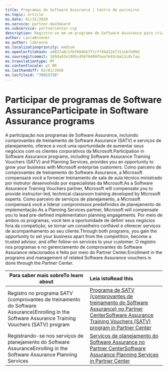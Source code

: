 ```yaml
---
title: Programas do Software Assurance | Centro de parceiros
ms.topic: article
ms.date: 01/31/2020
ms.service: partner-dashboard
ms.subservice: partnercenter-csp
description: Registre-se em um programa de Software Assurance para criar negócios e seja recompensado por fornecer treinamento e planejamento para clientes corporativos.
author: LauraBrenner
ms.author: labrenne
ms.localizationpriority: medium
ms.openlocfilehash: a4827a8c1fbfb04bb7fccff4bd22e7311eb7e08d
ms.sourcegitcommit: 3d9da42e1995c456f6409fbaa7e93cba11c0cfaa
ms.translationtype: MT
ms.contentlocale: pt-BR
ms.lasthandoff: 02/01/2020
ms.locfileid: "76915730"
---
```

# <a name="participate-in-software-assurance-programs"></a><span data-ttu-id="be67b-103">Participar de programas de Software Assurance</span><span class="sxs-lookup"><span data-stu-id="be67b-103">Participate in Software Assurance programs</span></span>

<span data-ttu-id="be67b-104">A participação nos programas de Software Assurance, incluindo comprovantes de treinamento de Software Assurance (SATV) e serviços de planejamento, oferece a você uma oportunidade de aumentar seus negócios com os clientes corporativos da Microsoft.</span><span class="sxs-lookup"><span data-stu-id="be67b-104">Participation in Software Assurance programs, including Software Assurance Training Vouchers (SATV) and Planning Services, provides you an opportunity to grow your business with Microsoft enterprise customers.</span></span> <span data-ttu-id="be67b-105">Como parceiro de comprovantes de treinamento do Software Assurance, a Microsoft compensará você a fornecer treinamento de sala de aula técnico ministrado por instrutor desenvolvido por especialistas da Microsoft.</span><span class="sxs-lookup"><span data-stu-id="be67b-105">As a Software Assurance Training Vouchers partner, Microsoft will compensate you to provide instructor-led, technical classroom training developed by Microsoft experts.</span></span> <span data-ttu-id="be67b-106">Como parceiro de serviços de planejamento, a Microsoft compensará você a liderar compromissos predefinidos de planejamento de implementação.</span><span class="sxs-lookup"><span data-stu-id="be67b-106">As a Planning Services partner, Microsoft will compensate you to lead pre-defined implementation planning engagements.</span></span> <span data-ttu-id="be67b-107">Por meio de ambos os programas, você tem a oportunidade de definir seus negócios fora da competição, se tornar um conselheiro confiável e oferecer serviços de acompanhamento ao seu cliente.</span><span class="sxs-lookup"><span data-stu-id="be67b-107">Through both programs, you gain the opportunity to set your business apart from the competition, become a trusted advisor, and offer follow-on services to your customer.</span></span> <span data-ttu-id="be67b-108">O registro nos programas e no gerenciamento de comprovantes do Software Assurance relacionados é feito por meio do Partner Center.</span><span class="sxs-lookup"><span data-stu-id="be67b-108">Enrollment in the programs and management of related Software Assurance vouchers is done through the Partner Center.</span></span>

|<span data-ttu-id="be67b-109">**Para saber mais sobre**</span><span class="sxs-lookup"><span data-stu-id="be67b-109">**To learn about**</span></span>   |<span data-ttu-id="be67b-110">**Leia isto**</span><span class="sxs-lookup"><span data-stu-id="be67b-110">**Read this**</span></span>   |
|--------------------------|:------------------|
|<span data-ttu-id="be67b-111">Registro no programa SATV (comprovantes de treinamento do Software Assurance)</span><span class="sxs-lookup"><span data-stu-id="be67b-111">Enrolling in the Software Assurance Training Vouchers (SATV) program</span></span>|[<span data-ttu-id="be67b-112">Programa de SATV (comprovantes de treinamento do Software Assurance) no Partner Center</span><span class="sxs-lookup"><span data-stu-id="be67b-112">Software Assurance Training Vouchers (SATV) program in Partner Center</span></span>](software-assurance-satv.md)|
|<span data-ttu-id="be67b-113">Registrando-se nos serviços de planejamento do Software Assurance</span><span class="sxs-lookup"><span data-stu-id="be67b-113">Enrolling in the Software Assurance Planning Services</span></span>|[<span data-ttu-id="be67b-114">Serviços de planejamento do Software Assurance no Partner Center</span><span class="sxs-lookup"><span data-stu-id="be67b-114">Software Assurance Planning Services in Partner Center</span></span>](software-assurance-dps.md) |